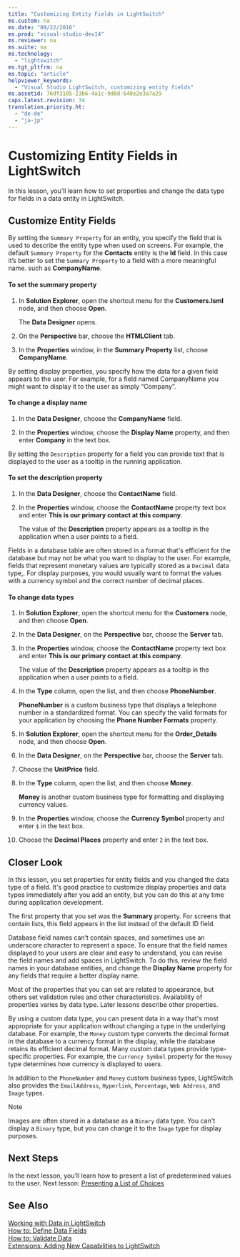 ```yaml
---
title: "Customizing Entity Fields in LightSwitch"
ms.custom: na
ms.date: "09/22/2016"
ms.prod: "visual-studio-dev14"
ms.reviewer: na
ms.suite: na
ms.technology: 
  - "lightswitch"
ms.tgt_pltfrm: na
ms.topic: "article"
helpviewer_keywords: 
  - "Visual Studio LightSwitch, customizing entity fields"
ms.assetid: 76df3105-23b6-4a1c-9d0d-648e2e3a7a29
caps.latest.revision: 34
translation.priority.ht: 
  - "de-de"
  - "ja-jp"
---
```

# Customizing Entity Fields in LightSwitch
In this lesson, you’ll learn how to set properties and change the data type for fields in a data entity in LightSwitch.  
  
## Customize Entity Fields  
 By setting the `Summary Property` for an entity, you specify the field that is used to describe the entity type when used on screens. For example, the default `Summary Property` for the **Contacts** entity is the **Id** field. In this case it’s better to set the `Summary Property` to a field with a more meaningful name. such as **CompanyName**.  
  
#### To set the summary property  
  
1.  In **Solution Explorer**, open the shortcut menu for the **Customers.lsml** node, and then choose **Open**.  
  
     The **Data Designer** opens.  
  
2.  On the **Perspective** bar, choose the **HTMLClient** tab.  
  
3.  In the **Properties** window, in the **Summary Property** list, choose **CompanyName**.  
  
 By setting display properties, you specify how the data for a given field appears to the user. For example, for a field named CompanyName you might want to display it to the user as simply “Company”.  
  
#### To change a display name  
  
1.  In the **Data Designer**, choose the **CompanyName** field.  
  
2.  In the **Properties** window, choose the **Display Name** property, and then enter **Company** in the text box.  
  
 By setting the `Description` property for a field you can provide text that is displayed to the user as a tooltip in the running application.  
  
#### To set the description property  
  
1.  In the **Data Designer**, choose the **ContactName** field.  
  
2.  In the **Properties** window, choose the **ContactName** property text box and enter **This is our primary contact at this company**.  
  
     The value of the **Description** property appears as a tooltip in the application when a user points to a field.  
  
 Fields in a database table are often stored in a format that's efficient for the database but may not be what you want to display to the user. For example, fields that represent monetary values are typically stored as a `Decimal` data type,. For display purposes, you would usually want to format the values with a currency symbol and the correct number of decimal places.  
  
#### To change data types  
  
1.  In **Solution Explorer**, open the shortcut menu for the **Customers** node, and then choose **Open**.  
  
2.  In the **Data Designer**, on the **Perspective** bar, choose the **Server** tab.  
  
3.  In the **Properties** window, choose the **ContactName** property text box and enter **This is our primary contact at this company**.  
  
     The value of the **Description** property appears as a tooltip in the application when a user points to a field.  
  
4.  In the **Type** column, open the list, and then choose **PhoneNumber**.  
  
     **PhoneNumber** is a custom business type that displays a telephone number in a standardized format. You can specify the valid formats for your application by choosing the **Phone Number Formats** property.  
  
5.  In **Solution Explorer**, open the shortcut menu for the **Order_Details** node, and then choose **Open**.  
  
6.  In the **Data Designer**, on the **Perspective** bar, choose the **Server** tab.  
  
7.  Choose the **UnitPrice** field.  
  
8.  In the **Type** column, open the list, and then choose **Money**.  
  
     **Money** is another custom business type for formatting and displaying currency values.  
  
9. In the **Properties** window, choose the **Currency Symbol** property and enter `$` in the text box.  
  
10. Choose the **Decimal Places** property and enter `2` in the text box.  
  
## Closer Look  
 In this lesson, you set properties for entity fields and you changed the data type of a field. It's good practice to customize display properties and data types immediately after you add an entity, but you can do this at any time during application development.  
  
 The first property that you set was the **Summary** property. For screens that contain lists, this field appears in the list instead of the default ID field.  
  
 Database field names can’t contain spaces, and sometimes use an underscore character to represent a space. To ensure that the field names displayed to your users are clear and easy to understand, you can revise the field names and add spaces in LightSwitch. To do this, review the field names in your database entities, and change the **Display Name** property for any fields that require a better display name.  
  
 Most of the properties that you can set are related to appearance, but others set validation rules and other characteristics. Availability of properties varies by data type. Later lessons describe other properties.  
  
 By using a custom data type, you can present data in a way that's most appropriate for your application without changing a type in the underlying database. For example, the `Money` custom type converts the decimal format in the database to a currency format in the display, while the database retains its efficient decimal format. Many custom data types provide type-specific properties. For example, the `Currency Symbol` property for the `Money` type determines how currency is displayed to users.  
  
 In addition to the `PhoneNumber` and `Money` custom business types, LightSwitch also provides the `EmailAddress`, `Hyperlink`, `Percentage`, `Web Address`, and `Image` types.  
  
> [!NOTE]
>  Images are often stored in a database as a `Binary` data type. You can't display a `Binary` type, but you can change it to the `Image` type for display purposes.  
  
## Next Steps  
 In the next lesson, you’ll learn how to present a list of predetermined values to the user. Next lesson: [Presenting a List of Choices](../vs140/presenting-a-list-of-choices-in-a-lightswitch-application.md)  
  
## See Also  
 [Working with Data in LightSwitch](../vs140/working-with-data-in-lightswitch.md)   
 [How to: Define Data Fields](../vs140/how-to--define-data-fields-in-a-lightswitch-database.md)   
 [How to: Validate Data](../vs140/how-to--validate-data-in-a-lightswitch-application.md)   
 [Extensions: Adding New Capabilities to LightSwitch](../vs140/extensions--adding-new-capabilities-to-lightswitch.md)